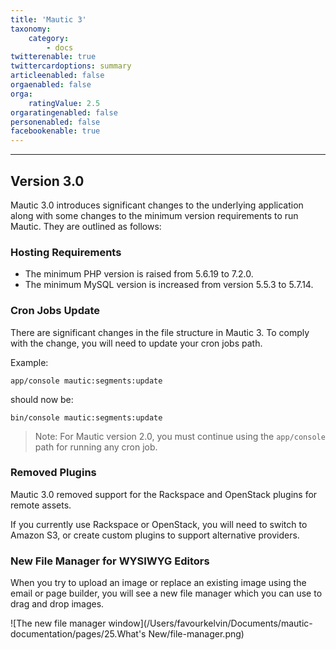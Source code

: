 ```yaml
---
title: 'Mautic 3'
taxonomy:
    category:
        - docs
twitterenable: true
twittercardoptions: summary
articleenabled: false
orgaenabled: false
orga:
    ratingValue: 2.5
orgaratingenabled: false
personenabled: false
facebookenable: true
---
```


----------------------------

## Version 3.0

Mautic 3.0 introduces significant changes to the underlying application along with some changes to the minimum version requirements to run Mautic. They are outlined as follows:

### Hosting Requirements

- The minimum PHP version is raised from 5.6.19 to 7.2.0.
- The minimum MySQL version is increased from version 5.5.3 to 5.7.14.

### Cron Jobs Update

There are significant changes in the file structure in Mautic 3. To comply with the change, you will need to update your cron jobs path.

Example:

`app/console mautic:segments:update`

should now be:

`bin/console mautic:segments:update`

> Note: For Mautic version 2.0, you must continue using the `app/console` path for running any cron job.

### Removed Plugins

Mautic 3.0 removed support for the Rackspace and OpenStack plugins for remote assets.

If you currently use Rackspace or OpenStack, you will need to switch to Amazon S3, or create custom plugins to support alternative providers.

### New File Manager for WYSIWYG Editors

When you try to upload an image or replace an existing image using the email or page builder, you will see a new file manager which you can use to drag and drop images.

![The new file manager window](/Users/favourkelvin/Documents/mautic-documentation/pages/25.What's New/file-manager.png)
